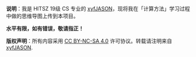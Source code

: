 **说明**：我是 HITSZ 19级 CS 专业的 [xyfJASON](https://github.com/xyfJASON/)，现将我在「计算方法」学习过程中做的思维导图上传到本项目。

**水平有限，如有错误，敬请指正！**

**版权声明**：所有内容采用 [CC BY-NC-SA 4.0](https://creativecommons.org/licenses/by-nc-sa/4.0/) 许可协议。转载请注明来自 [xyfJASON](https://github.com/xyfJASON/).

